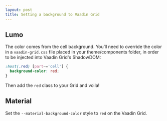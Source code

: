 ```yaml
---
layout: post
title: Setting a background to Vaadin Grid
---
```


## Lumo

The color comes from the cell background. You’ll need to override
the color in a `vaadin-grid.css` file placed in your theme/components folder,
in order to be injected into Vaadin Grid's ShadowDOM:

```css
:host(.red) [part~='cell'] {
  background-color: red;
}
```

Then add the `red` class to your Grid and voila!

## Material

Set the `--material-background-color` style to `red` on the Vaadin Grid.
